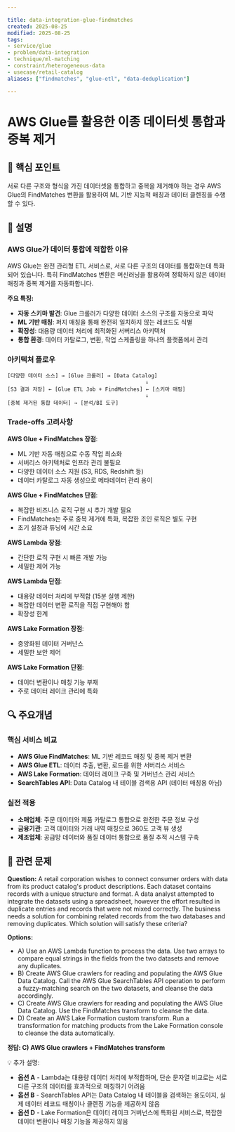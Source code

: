 ```yaml
---

title: data-integration-glue-findmatches
created: 2025-08-25
modified: 2025-08-25
tags:
- service/glue
- problem/data-integration
- technique/ml-matching
- constraint/heterogeneous-data
- usecase/retail-catalog
aliases: ["findmatches", "glue-etl", "data-deduplication"]

---
```


# AWS Glue를 활용한 이종 데이터셋 통합과 중복 제거

## 🎯 핵심 포인트

서로 다른 구조와 형식을 가진 데이터셋을 통합하고 중복을 제거해야 하는 경우 AWS Glue의 FindMatches 변환을 활용하여 ML 기반 지능적 매칭과 데이터 클렌징을 수행할 수 있다.

## 📝 설명

### AWS Glue가 데이터 통합에 적합한 이유

AWS Glue는 완전 관리형 ETL 서비스로, 서로 다른 구조의 데이터를 통합하는데 특화되어 있습니다. 특히 FindMatches 변환은 머신러닝을 활용하여 정확하지 않은 데이터 매칭과 중복 제거를 자동화합니다.

**주요 특징:**
- **자동 스키마 발견**: Glue 크롤러가 다양한 데이터 소스의 구조를 자동으로 파악
- **ML 기반 매칭**: 퍼지 매칭을 통해 완전히 일치하지 않는 레코드도 식별
- **확장성**: 대용량 데이터 처리에 최적화된 서버리스 아키텍처
- **통합 환경**: 데이터 카탈로그, 변환, 작업 스케줄링을 하나의 플랫폼에서 관리

### 아키텍처 플로우

```
[다양한 데이터 소스] → [Glue 크롤러] → [Data Catalog] 
                                            ↓
[S3 결과 저장] ← [Glue ETL Job + FindMatches] ← [스키마 매핑]
                                            ↓
[중복 제거된 통합 데이터] → [분석/BI 도구]
```

### Trade-offs 고려사항

**AWS Glue + FindMatches 장점**:
- ML 기반 자동 매칭으로 수동 작업 최소화
- 서버리스 아키텍처로 인프라 관리 불필요
- 다양한 데이터 소스 지원 (S3, RDS, Redshift 등)
- 데이터 카탈로그 자동 생성으로 메타데이터 관리 용이

**AWS Glue + FindMatches 단점**:
- 복잡한 비즈니스 로직 구현 시 추가 개발 필요
- FindMatches는 주로 중복 제거에 특화, 복잡한 조인 로직은 별도 구현
- 초기 설정과 튜닝에 시간 소요

**AWS Lambda 장점**:
- 간단한 로직 구현 시 빠른 개발 가능
- 세밀한 제어 가능

**AWS Lambda 단점**:
- 대용량 데이터 처리에 부적합 (15분 실행 제한)
- 복잡한 데이터 변환 로직을 직접 구현해야 함
- 확장성 한계

**AWS Lake Formation 장점**:
- 중앙화된 데이터 거버넌스
- 세밀한 보안 제어

**AWS Lake Formation 단점**:
- 데이터 변환이나 매칭 기능 부재
- 주로 데이터 레이크 관리에 특화

## 🔍 주요개념

### 핵심 서비스 비교

- **AWS Glue FindMatches**: ML 기반 레코드 매칭 및 중복 제거 변환
- **AWS Glue ETL**: 데이터 추출, 변환, 로드를 위한 서버리스 서비스
- **AWS Lake Formation**: 데이터 레이크 구축 및 거버넌스 관리 서비스
- **SearchTables API**: Data Catalog 내 테이블 검색용 API (데이터 매칭용 아님)

### 실전 적용

- **소매업체**: 주문 데이터와 제품 카탈로그 통합으로 완전한 주문 정보 구성
- **금융기관**: 고객 데이터와 거래 내역 매칭으로 360도 고객 뷰 생성
- **제조업체**: 공급망 데이터와 품질 데이터 통합으로 품질 추적 시스템 구축

## 📝 관련 문제

**Question:** A retail corporation wishes to connect consumer orders with data from its product catalog's product descriptions. Each dataset contains records with a unique structure and format. A data analyst attempted to integrate the datasets using a spreadsheet, however the effort resulted in duplicate entries and records that were not mixed correctly. The business needs a solution for combining related records from the two databases and removing duplicates. Which solution will satisfy these criteria?

**Options:**

- A) Use an AWS Lambda function to process the data. Use two arrays to compare equal strings in the fields from the two datasets and remove any duplicates.
- B) Create AWS Glue crawlers for reading and populating the AWS Glue Data Catalog. Call the AWS Glue SearchTables API operation to perform a fuzzy-matching search on the two datasets, and cleanse the data accordingly.
- C) Create AWS Glue crawlers for reading and populating the AWS Glue Data Catalog. Use the FindMatches transform to cleanse the data.
- D) Create an AWS Lake Formation custom transform. Run a transformation for matching products from the Lake Formation console to cleanse the data automatically.

**정답: C) AWS Glue crawlers + FindMatches transform**

💡 추가 설명:

- **옵션 A** - Lambda는 대용량 데이터 처리에 부적합하며, 단순 문자열 비교로는 서로 다른 구조의 데이터를 효과적으로 매칭하기 어려움
- **옵션 B** - SearchTables API는 Data Catalog 내 테이블을 검색하는 용도이지, 실제 데이터 레코드 매칭이나 클렌징 기능을 제공하지 않음
- **옵션 D** - Lake Formation은 데이터 레이크 거버넌스에 특화된 서비스로, 복잡한 데이터 변환이나 매칭 기능을 제공하지 않음